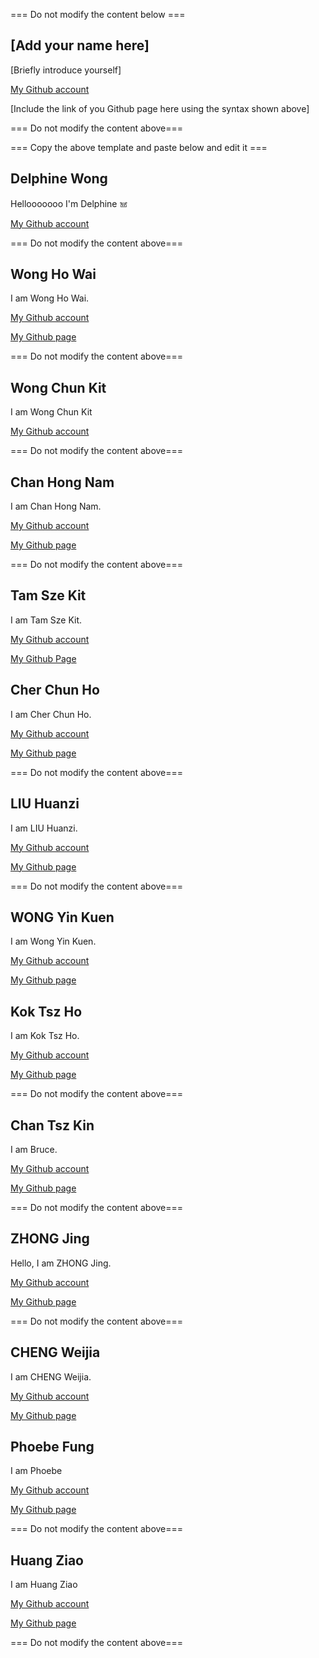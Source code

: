 === Do not modify the content below ===

## [Add your name here]
[Briefly introduce yourself]

[My Github account](http://www.github.com/put-your-github-username-here/)

[Include the link of you Github page here using the syntax shown above]

=== Do not modify the content above===

=== Copy the above template and paste below and edit it ===

## Delphine Wong
Hellooooooo I'm Delphine 𖠌

[My Github account](http://www.github.com/DelphineWongPolyU/)

=== Do not modify the content above===

## Wong Ho Wai
I am Wong Ho Wai.

[My Github account](http://www.github.com/richardw2024/)

[My Github page](https://polyulabs.github.io/starterv2-richardw2024/)

=== Do not modify the content above===

## Wong Chun Kit
I am Wong Chun Kit

[My Github account](https://github.com/23000633g)

=== Do not modify the content above===

## Chan Hong Nam
I am Chan Hong Nam.

[My Github account](https://github.com/AntonyChanhn)

[My Github page](https://polyulabs.github.io/starterv2-AntonyChanhn/)

=== Do not modify the content above===


## Tam Sze Kit
I am Tam Sze Kit.

[My Github account](http://www.github.com/kezJasonT/)

[My Github Page](http://polyulabs.github.io/starterv2-kezJasonT/)

## Cher Chun Ho
I am Cher Chun Ho.

[My Github account](https://github.com/polyumax)

[My Github page](https://polyulabs.github.io/starterv2-polyumax/)


=== Do not modify the content above===

## LIU Huanzi
I am LIU Huanzi.

[My Github account](https://github.com/lhzhzl)

[My Github page](https://polyulabs.github.io/starterv2-lhzhzl/)


=== Do not modify the content above===

## WONG Yin Kuen
I am Wong Yin Kuen.

[My Github account](https://github.com/CherryWYK)

[My Github page](https://polyulabs.github.io/starterv2-CherryWYK/)

## Kok Tsz Ho
I am Kok Tsz Ho.

[My Github account](https://github.com/zelcakok-22004159G)

[My Github page](https://polyulabs.github.io/starterv2-zelcakok-22004159G/)


=== Do not modify the content above===

## Chan Tsz Kin
I am Bruce.

[My Github account](https://github.com/brucechan2020)

[My Github page](https://polyulabs.github.io/starterv2-brucechan2020/)


=== Do not modify the content above===

## ZHONG Jing
Hello, I am ZHONG Jing.

[My Github account](https://github.com/23061534G)

[My Github page](https://polyulabs.github.io/starterv2-23061534G/)

=== Do not modify the content above===

## CHENG Weijia
I am CHENG Weijia.

[My Github account](https://github.com/23048747g)

[My Github page](https://polyulabs.github.io/starterv2-23048747g/)

## Phoebe Fung
I am Phoebe

[My Github account](https://github.com/23000046g)

[My Github page](https://github.com/polyulabs/starterv2-23000046g-phoebe-intro)


=== Do not modify the content above===
## Huang Ziao
I am Huang Ziao

[My Github account](https://github.com/bbbbbbrenda)

[My Github page](https://polyulabs.github.io/starterv2-bbbbbbrenda/)


=== Do not modify the content above===

